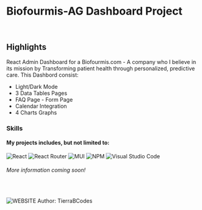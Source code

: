 # Biofourmis-AG Dashboard Project

<br>

## Highlights

React Admin Dashboard for a Biofourmis.com - A company who I believe in its mission by Transforming patient health through personalized, predictive care.
  This Dashbord consist: 
  - Light/Dark Mode
  - 3 Data Tables Pages
  - FAQ Page - Form Page 
  - Calendar Integration 
  - 4 Charts Graphs

### Skills

#### My projects includes, but not limited to:

![React](https://img.shields.io/badge/react-%2320232a.svg?style=for-the-badge&logo=react&logoColor=%2361DAFB)
![React Router](https://img.shields.io/badge/React_Router-CA4245?style=for-the-badge&logo=react-router&logoColor=white)
![MUI](https://img.shields.io/badge/MUI-%230081CB.svg?style=for-the-badge&logo=mui&logoColor=white)
![NPM](https://img.shields.io/badge/NPM-%23000000.svg?style=for-the-badge&logo=npm&logoColor=white)
![Visual Studio Code](https://img.shields.io/badge/Visual%20Studio%20Code-0078d7.svg?style=for-the-badge&logo=visual-studio-code&logoColor=white)

###### More information coming soon!

<br>

![WEBSITE](https://)
Author: TierraBCodes
